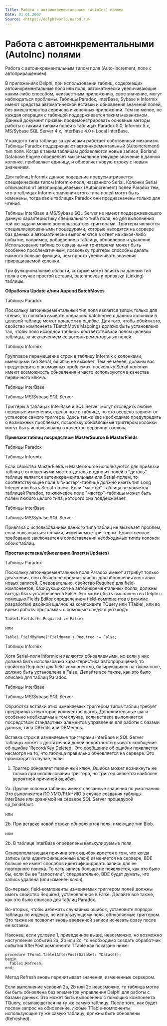 ```yaml
---
Title: Работа с автоинкрементальными (AutoInc) полями
Date: 01.01.2007
Source: <https://delphiworld.narod.ru>
---
```



Работа с автоинкрементальными (AutoInc) полями
==============================================

Работа с автоинкрементальным типом поля (Auto-increment, поле с
автоприращением)

В приложениях Delphi, при использовании таблиц, содержащих
автоинкрементальные поля или поля, автоматически увеличивающие
каким-либо способом, неизвестным приложению, свое значение, могут
наблюдаться проблемы. Таблицы Paradox, InterBase, Sybase и Informix
имеют средства автоматической вставки и обновления значений полей, без
вмешательства сервисов и конечных приложений. Тем не менее, не каждая
операция с таблицой поддерживается таким механизмом. Данный документ
призван продемонстрировать основные методы работы с такими типами полей
в таблицах Paradox 5.0, Informix 5.x, MS/Sybase SQL Server 4.x,
InterBase 4.0 и Local InterBase.

У каждого типа таблицы за кулисами работает собственный механизм.
Таблицы Paradox поддерживают автоинкрементальный (Autoincrement) тип
поля. Когда к таким таблицам добавляются новые записи, Borland Database
Engine определяет максимальное текущее значение в данной колонке,
прибавляет единицу, и обновляет новую строку с новым значением.

Для таблиц Informix данное поведение предусматривается специфическим
типом Informix-поля, названного Serial. Колонки Serial отличаются от
автоприращиваемых (Autoincrement) полей Paradox тем, что в таблицах
Informix значения этого типа полей могут быть изменены, тогда как в
таблицах Paradox они предназначены только для чтения.

Таблицы InterBase и MS/Sybase SQL Server не имеют поддерживающего данную
характеристику специального типа поля, но для выполнения той же задачи
можно воспользоваться триггерами. Триггеры являются специализированными
процедурами, которые находятся на сервере баз данных и автоматически
выполняются в ответ на какое-либо событие, например, добавление в
таблицу, обновление и удаление. Использование таблиц со связанными
триггерами может быть особенно проблематичным, поскольку триггеры
способны делать намного больше функций, чем просто увеличивать значения
приращиваемой колонки.

Три функциональные области, которые могут влиять на данный тип поля в
случае простой вставки, batchmoves и привязки (Linking) таблицы.

**Обработка Update и/или Append BatchMoves**

Таблицы Paradox

Поскольку автоинкрементальный тип поля является типом только для чтения,
то попытка вызвать операцию batchmove с данной колонкой в целевой
таблице может привести к ошибке. Для того, чтобы обойти это, свойство
компонента TBatchMove Mappings должно быть установлено так, чтобы поля
исходной таблицы соответствовали полям целевой таблицы, за исключением
ее автоинкрементальных полей.

Таблицы Informix

Групповое перемещение строк в таблицу Informix с колонками, имеющими тип
Serial, ошибки не вызовет. Тем не менее, должны вас предупредить о
возможных проблемах, поскольку Serial-колонки имеют возможность
обновления и часто используются в качестве первичного ключа.

Таблицы InterBase

Таблицы MS/Sybase SQL Server

Триггеры в таблицах InterBase и SQL Server могут отследить любые
неверные изменения, сделанные в таблице, но это всецело зависит от
установок самого триггера. Здесь также вас необходимо предупредить о
возможных проблемах, поскольку обновляемые триггером колонки могут быть
использованы в качестве первичного ключа.

**Привязки таблиц посредством MasterSource & MasterFields**

Таблицы Paradox

Таблицы Informix

Если свойства MasterFields и MasterSource используются для привязки
таблиц с отношениями мастер-деталь и одно из полей в "деталь"-таблице
является автоинкрементальным или Serial-полем, то соответствующее поле в
"мастер"-таблице должно иметь тип Long Integer или быть Serial-полем.
Если "мастер"-таблица не является таблицей Paradox, то ключевое поле
"мастер"-таблицы может быть полем любого целого типа, которого она
поддерживает.

Таблицы InterBase

Таблицы MS/Sybase SQL Server

Привязка с использованием данного типа таблиц не вызывает проблем, если
пользоваться полями, изменяемые триггером. Единственное требование
заключается в сопоставлении необходимых типов колонок обоих таблиц.

**Простая вставка/обновление (Inserts/Updates)**

Таблицы Paradox

Поскольку автоинкрементальные поля Paradox имеют аттрибут только для
чтения, они обычно не предназначены для обновления и вставки новых
записей. Следовательно, свойство Required для field-компонентов,
базирующихся на автоинкрементальных полях, должны всегда быть
установлены в False. Это может быть выполнено из Delphi с помощью Fields
Editor определением field-компонентов в режиме разработки) двойной
щелчок на компоненте TQuery или TTable), или во время работы программы с
помощью следующего кода:

    Table1.Fields[0].Required := False;

или

    Table1.FieldByName('Fieldname').Required := False;

Таблицы Informix

Хотя Serial-поля Informix и являются обновляемыми, но если у них должна
быть использована характеристика автоприращения, то свойство Required
для field-компонентов, базирующихся на таком поле, должно быть
установлена в False. Делайте все также, как это было описано для таблиц
Paradox.

Таблицы InterBase

Таблицы MS/Sybase SQL Server

Обработка вставки этих изменяемых триггером типов таблиц требует
предпринять некоторое количество шагов. Дополнительные шаги особенно
необходимы в том случае, если вставка выполняется посредством
стандартных элементов управления для работы с базами данных, типа
DBEdits или DBMemos.

Вставка строк в изменяемые триггерами InterBase и SQL Server таблицы
может с достаточной долей вероятности вызвать сообщение об ошибке
'Record/Key Deleted'. Это сообщение об ощибки появляется несмотря на
то, что таблица правильно обновляется на сервере. Это происходит в
случае, если:

1. Триггер обновляет первичный ключ. Ошибка может возникнуть не только
при использовании триггера, но триггер является наиболее вероятной
причиной ошибки.

2a. Другие колонки таблицы имеют связанные значения по умолчанию. Это
выполняется ПО УМОЛЧАНИЮ в случае создания таблицы InterBase или
хранимой на сервере SQL Server процедурой sp\_bindefault.

или

2b. При вставке новой строки обновляются поля, имеющие тип Blob.

или

2b. В таблице InterBase определены калькулируемые поля.

Основополагающая причина этих ошибок кроется в том, что когда запись
(или идентификационный ключ) изменяется на сервере, BDE больше не имеет
способов идентифицировать запись для ее повторного поиска. То есть
запись больше не появляется, как это было бы, если бы ее "запостили",
следовательно, BDE будет думать, что запись удалена (или изменен ключ).

Во-первых, field-компоненты изменяемых триггером полей должны иметь
свойство Required, установленное в False. Делайте все также, как это
было описано для таблиц Paradox.

Во-вторых, чтобы избежать случайных ошибок, установите порядок таблицы
по индексу, не использующему поля, обновляемые триггером. Это также не
позволит вновь введенной записи исчезать сразу после ее вставки.

Наконец, если условие 1, приведенное выше, невозможно, но возможно
наступление событий 2a, 2b или 2c, то необходимо создать обработчик
события AfterPost компонента TTable как показано ниже:

    procedure TForm1.Table1AfterPost(DataSet: TDataset);
    begin
      Table1.Refresh;
    end;

Метод Refresh вновь перечитывает значения, измененные сервером.

Если выполнение условий 2a, 2b или 2c невозможно, то таблица могла бы
быть обновлена без элементов управления Delphi для работы с базами
данных. Это может быть выполенено с помощью компонента TQuery,
ссылающегося на ту же самую таблицу. После того, как будет послан запрос
на обновление, любые TTable-компоненты, использующие ту же самую
таблицу, должны быть обновлены (Refreshed).

